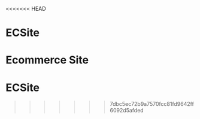 <<<<<<< HEAD
# ECSite
Ecommerce Site 
=======
# ECSite
>>>>>>> 7dbc5ec72b9a7570fcc81fd9642ff6092d5afded
